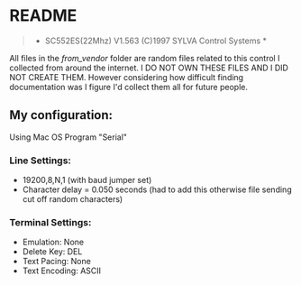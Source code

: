 # README

> * SC552ES(22Mhz) V1.563 (C)1997 SYLVA Control Systems *

All files in the *from_vendor* folder are random files related to this control I collected from around the internet. I DO NOT OWN THESE FILES AND I DID NOT CREATE THEM. However considering how difficult finding documentation was I figure I'd collect them all for future people.

## My configuration:

Using Mac OS Program "Serial"

### Line Settings:

* 19200,8,N,1 (with baud jumper set)
* Character delay = 0.050 seconds (had to add this otherwise file sending cut off random characters)

### Terminal Settings:

* Emulation: None
* Delete Key: DEL
* Text Pacing: None
* Text Encoding: ASCII
